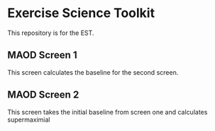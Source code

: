 
# Exercise Science Toolkit
This repository is for the EST.

## MAOD Screen 1
This screen calculates the baseline for the second screen.

## MAOD Screen 2
This screen takes the initial baseline from screen one and calculates supermaximial
